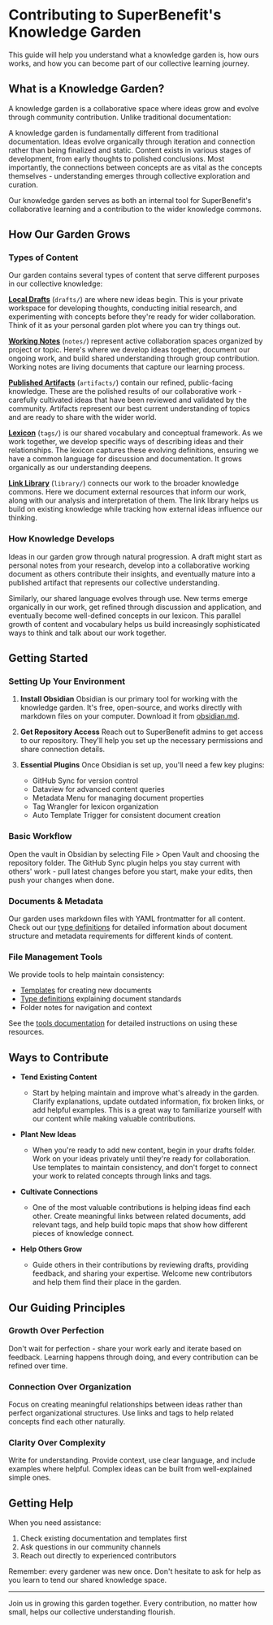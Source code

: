 # Contributing to SuperBenefit's Knowledge Garden

This guide will help you understand what a knowledge garden is, how ours works, and how you can become part of our collective learning journey.

## What is a Knowledge Garden?

A knowledge garden is a collaborative space where ideas grow and evolve through community contribution. Unlike traditional documentation:

A knowledge garden is fundamentally different from traditional documentation. Ideas evolve organically through iteration and connection rather than being finalized and static. Content exists in various stages of development, from early thoughts to polished conclusions. Most importantly, the connections between concepts are as vital as the concepts themselves - understanding emerges through collective exploration and curation.

Our knowledge garden serves as both an internal tool for SuperBenefit's collaborative learning and a contribution to the wider knowledge commons.

## How Our Garden Grows

### Types of Content

Our garden contains several types of content that serve different purposes in our collective knowledge:

**[Local Drafts](drafts/drafts.md)** (`drafts/`) are where new ideas begin. This is your private workspace for developing thoughts, conducting initial research, and experimenting with concepts before they're ready for wider collaboration. Think of it as your personal garden plot where you can try things out.

**[Working Notes](notes/notes.md)** (`notes/`) represent active collaboration spaces organized by project or topic. Here's where we develop ideas together, document our ongoing work, and build shared understanding through group contribution. Working notes are living documents that capture our learning process.

**[Published Artifacts](artifacts/artifacts.md)** (`artifacts/`) contain our refined, public-facing knowledge. These are the polished results of our collaborative work - carefully cultivated ideas that have been reviewed and validated by the community. Artifacts represent our best current understanding of topics and are ready to share with the wider world.

**[Lexicon](tags/tags.md)** (`tags/`) is our shared vocabulary and conceptual framework. As we work together, we develop specific ways of describing ideas and their relationships. The lexicon captures these evolving definitions, ensuring we have a common language for discussion and documentation. It grows organically as our understanding deepens.

**[Link Library](library/library.md)** (`library/`) connects our work to the broader knowledge commons. Here we document external resources that inform our work, along with our analysis and interpretation of them. The link library helps us build on existing knowledge while tracking how external ideas influence our thinking.

### How Knowledge Develops

Ideas in our garden grow through natural progression. A draft might start as personal notes from your research, develop into a collaborative working document as others contribute their insights, and eventually mature into a published artifact that represents our collective understanding.

Similarly, our shared language evolves through use. New terms emerge organically in our work, get refined through discussion and application, and eventually become well-defined concepts in our lexicon. This parallel growth of content and vocabulary helps us build increasingly sophisticated ways to think and talk about our work together.

## Getting Started

### Setting Up Your Environment

1. **Install Obsidian**
   Obsidian is our primary tool for working with the knowledge garden. It's free, open-source, and works directly with markdown files on your computer. Download it from [obsidian.md](https://obsidian.md/).

2. **Get Repository Access**
   Reach out to SuperBenefit admins to get access to our repository. They'll help you set up the necessary permissions and share connection details.

3. **Essential Plugins**
   Once Obsidian is set up, you'll need a few key plugins:
   - GitHub Sync for version control
   - Dataview for advanced content queries
   - Metadata Menu for managing document properties
   - Tag Wrangler for lexicon organization
   - Auto Template Trigger for consistent document creation

### Basic Workflow

Open the vault in Obsidian by selecting File > Open Vault and choosing the repository folder. The GitHub Sync plugin helps you stay current with others' work - pull latest changes before you start, make your edits, then push your changes when done.

### Documents & Metadata

Our garden uses markdown files with YAML frontmatter for all content. Check out our [type definitions](tools/types/readme.md) for detailed information about document structure and metadata requirements for different kinds of content.

### File Management Tools

We provide tools to help maintain consistency:

- [Templates](tools/templates/readme.md) for creating new documents
- [Type definitions](tools/types/readme.md) explaining document standards
- Folder notes for navigation and context

See the [tools documentation](tools/readme.md) for detailed instructions on using these resources.

## Ways to Contribute

- **Tend Existing Content**
	- Start by helping maintain and improve what's already in the garden. Clarify explanations, update outdated information, fix broken links, or add helpful examples. This is a great way to familiarize yourself with our content while making valuable contributions.

- **Plant New Ideas**
	- When you're ready to add new content, begin in your drafts folder. Work on your ideas privately until they're ready for collaboration. Use templates to maintain consistency, and don't forget to connect your work to related concepts through links and tags.

- **Cultivate Connections**
	- One of the most valuable contributions is helping ideas find each other. Create meaningful links between related documents, add relevant tags, and help build topic maps that show how different pieces of knowledge connect.

- **Help Others Grow**
	- Guide others in their contributions by reviewing drafts, providing feedback, and sharing your expertise. Welcome new contributors and help them find their place in the garden.

## Our Guiding Principles

### Growth Over Perfection
Don't wait for perfection - share your work early and iterate based on feedback. Learning happens through doing, and every contribution can be refined over time.

### Connection Over Organization
Focus on creating meaningful relationships between ideas rather than perfect organizational structures. Use links and tags to help related concepts find each other naturally.

### Clarity Over Complexity
Write for understanding. Provide context, use clear language, and include examples where helpful. Complex ideas can be built from well-explained simple ones.

## Getting Help

When you need assistance:

1. Check existing documentation and templates first
2. Ask questions in our community channels
3. Reach out directly to experienced contributors

Remember: every gardener was new once. Don't hesitate to ask for help as you learn to tend our shared knowledge space.

---

Join us in growing this garden together. Every contribution, no matter how small, helps our collective understanding flourish.